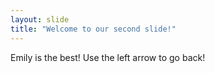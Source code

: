 ```yaml
---
layout: slide
title: "Welcome to our second slide!"
---
```

Emily is the best!
Use the left arrow to go back!
